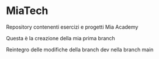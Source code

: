 # MiaTech
Repository contenenti esercizi e progetti Mia Academy

Questa è la creazione della mia prima branch

Reintegro delle modifiche della branch dev nella branch main
